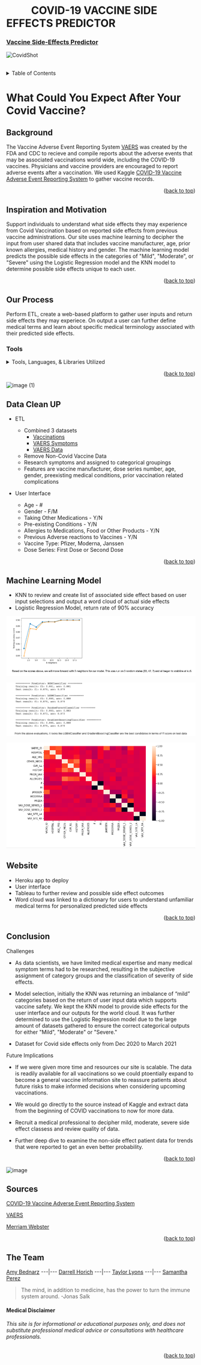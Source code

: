 


<div id="top"></div>

# &nbsp; &nbsp; &nbsp; &nbsp; &nbsp;  COVID-19 VACCINE SIDE EFFECTS PREDICTOR


<!-- <div align="center"> -->

###  [Vaccine Side-Effects Predictor](https://vaccine-side-effect-predictor.herokuapp.com/)


![CovidShot](https://www.coe.int/documents/10518249/88399762/Covid-Vaccine/23edacee-ac47-953e-7c8d-012ec176c157?t=1611227091000)

<br>

<!-- TABLE OF CONTENTS -->

<details>
  <summary>Table of Contents</summary>
    <li><a href="#Background ">Background</a></li>
    <li><a href="#Inspiration and Motivation ">Inspiration and Motivation</a></li>
    <li><a href="#Our Process ">Our Process</a></li>
      <ul>
         <li><a href="#Tools">Tools</a></li>
      </ul>
    <li><a href="#Data-Clean-UP">Data Clean Up </a></li>
    <li><a href="#Machine-Learning-Model">Machine Learning Model</a></li>
    <li><a href="#Conclusion">Conclusion</li>
    <li><a href="#Sources">Sources</a></li>
    <li><a href="#The-Team">Team</a></li>
  </ol>
</details>

# **What Could You Expect After Your Covid Vaccine?**  
  
## **Background** 

The Vaccine Adverse Event Reporting System [VAERS](https://vaers.hhs.gov/reportevent.html) was created by the FDA and CDC to recieve and compile reports about 
the adverse events that may be associated vaccinations world wide, including the COVID-19 vaccines. Physicians and vaccine providers are encouraged to report adverse events after a vaccination. We used Kaggle [COVID-19 Vaccine Adverse Event Reporting System](https://www.kaggle.com/ayushggarg/covid19-vaccine-adverse-reactions?select=2021VAERSSYMPTOMS.csv) to gather vaccine records. 
  
<p align="right">(<a href="#top">back to top</a>)</p>

## **Inspiration and Motivation**

Support individuals to understand what side effects they may experience from Covid Vaccination based on reported side effects from previous vaccine 
administrations.  Our site uses machine learning to decipher the input from user shared data that includes vaccine manufacturer, age, prior known allergies, 
medical history and gender.  The machine learning model predicts the possible side effects in the categories of "Mild", "Moderate", or "Severe" using the Logistic Regression model and the KNN model to determine possible side effects unique to each user. 

<p align="right">(<a href="#top">back to top</a>)</p>


## **Our Process**
      
Perform ETL, create a web-based platform to gather user inputs and return side effects they may experiece. On output a user can further define medical 
terms and learn about specific medical terminology associated with their predicted side effects. 
      
    
### **Tools**
  
<details> 
<summary>Tools, Languages, & Libraries Utilized</summary>

<li>Pandas</li></ul>
<li>Python</li></ul> 
<li>Pickle</li></ul>
<li>Plotly</li></ul>
<li>Matplotlib</li></ul>
<li>Jupyter Notebook</li></ul>
<li>VS Code</li></ul>
<li>D3 JS</li></ul>
<li>Seaborn JS</li></ul>
<li>Any Chart JS</li></ul>  
<li>HTML</li></ul>
<li>CSS</li></ul>
<li>Tableau JS</li></ul> 
<li>Flask</li></ul>   
<li>Themefisher</li></ul>
<li>Bootstrap</li></ul>
<li>Heroku</li></ul>
</details>



<p align="right">(<a href="#top">back to top</a>)</p>


![image (1)](https://user-images.githubusercontent.com/82190357/145183563-27e1b7f1-a28e-4401-9172-fcd23046e5f3.png)

## **Data Clean UP** 
  
  * ETL 
      
    * Combined 3 datasets
      * [Vaccinations](https://www.kaggle.com/ayushggarg/covid19-vaccine-adverse-reactions?select=2021VAERSVAX.csv)
      * [VAERS Symptoms](https://www.kaggle.com/ayushggarg/covid19-vaccine-adverse-reactions?select=2021VAERSSYMPTOMS.csv)
      * [VAERS Data](https://www.kaggle.com/ayushggarg/covid19-vaccine-adverse-reactions?select=2021VAERSDATA.csv)
    * Remove Non-Covid Vaccine Data 
    * Research symptoms and assigned to categorical groupings 
    * Features are vaccine manufacturer, dose series number, age, gender, preexisting medical conditions, prior vaccination related complications
      
  * User Interface
      
      * Age - #
      * Gender - F/M 
      * Taking Other Medications - Y/N 
      * Pre-existing Conditions - Y/N
      * Allergies to Medications, Food or Other Products - Y/N
      * Previous Adverse reactions to Vaccines - Y/N 
      * Vaccine Type: Pfizer, Moderna, Janssen
      * Dose Series: First Dose or Second Dose

           
<p align="right">(<a href="#top">back to top</a>)</p>

## **Machine Learning Model**
  
  * KNN to review and create list of associated side effect based on user input selections and output a word cloud of actual side effects
  * Logistic Regression Model, return rate of 90% accuracy
 
  ![image](Resources/KNN_image_output.png)  
      
  ![image](Resources/model_train_test.png)
      
  ![image](Resources/HeatMap.png)
      
      
 ## **Website**
      
   * Heroku app to deploy
   * User interface 
   * Tableau to further review and possible side effect outcomes
   * Word cloud was linked to a dictionary for users to understand unfamiliar medical terms for personalized predicted side effects
   
 
      
 
<p align="right">(<a href="#top">back to top</a>)</p>

## **Conclusion** 

Challenges

* As data scientists, we have limited medical expertise and many medical symptom terms had to be researched, resulting in the subjective assignment of category
  groups and the classification of severity of side effects. 
      
* Model selection, initially the KNN was returning an imbalance of “mild” categories based on the return of user input data which supports vaccine safety. We 
  kept the KNN model to provide side effects for the user interface and our outputs for the world cloud. It was further determined to use the Logistic 
  Regression model due to the large amount of datasets gathered to ensure the correct categorical outputs for either "Mild", "Moderate" or "Severe."
     
* Dataset for Covid side effects only from Dec 2020 to March 2021

Future Implications

* If we were given more time and resources our site is scalable. The data is readily available for all vaccinations so we could ptoentially expand to become a
  general vaccine information site to reassure patients about future risks to make informed decisions when considering upcoming vaccinations. 

* We would go directly to the source instead of Kaggle and extract data from the beginning of COVID vaccinations to now for more data.

* Recruit a medical professional to decipher mild, moderate, severe side effect classess and review quality of data.

* Further deep dive to examine the non-side effect patient data for trends that were reported to get an even better probability.
  
  

<p align="right">(<a href="#top">back to top</a>)</p>

![image](https://raw.githubusercontent.com/D11eleven/Vaccine_Side_Effects_Predictor/main/Resources/Tab1.png)

## **Sources**
 
[COVID-19 Vaccine Adverse Event Reporting System](https://www.kaggle.com/ayushggarg/covid19-vaccine-adverse-reactions?select=2021VAERSSYMPTOMS.csv) 
<br>

[VAERS](https://vaers.hhs.gov/)
  
[Merriam Webster](https://www.merriam-webster.com/)

<p align="right">(<a href="#top">back to top</a>)</p>
  
##  **The Team**
[Amy Bednarz](https://github.com/abednarz210) ---|--- [Darrell Horich](https://github.com/D11eleven) ---|--- [Taylor Lyons](https://github.com/taylorsyde) ---|--- [Samantha Perez](https://github.com/Sjenn257)

  
 > The mind, in addition to medicine, has the power to turn the immune system around. -Jonas Salk  



#### **Medical Disclaimer**

###### This site is for informational or educational purposes only, and does not substitute professional medical advice or consultations with healthcare professionals.
  
<p align="right">(<a href="#top">back to top</a>)</p>


